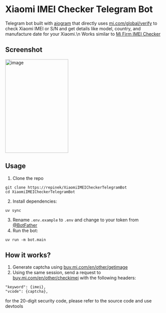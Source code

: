 # Xiaomi IMEI Checker Telegram Bot

Telegram bot built with [aiogram](https://github.com/aiogram/aiogram) that directly uses [mi.com/global/verify](https://www.mi.com/global/verify)
to check Xiaomi IMEI or S/N and get details like model, country, and manufacture date for your Xiaomi.\n
Works similar to [Mi Firm IMEI Checker](https://mifirm.net/imei)

## Screenshot
<img width="200" height="297" alt="image" src="https://github.com/user-attachments/assets/0d5f985b-b1e1-44e5-a03c-f0db7be235da" />

## Usage
1. Clone the repo
```
git clone https://repinek/XiaomiIMEICheckerTelegramBot
cd XiaomiIMEICheckerTelegramBot
```
2. Install dependencies:
```
uv sync
```
3. Rename ```.env.example``` to ```.env``` and change to your token from [@BotFather](https://t.me/botfather)
4. Run the bot:
```
uv run -m bot.main
```

## How it works? 
1. Generate captcha using [buy.mi.com/en/other/getimage](https://buy.mi.com/en/other/getimage)
2. Using the same session, send a request to [buy.mi.com/en/other/checkimei](https://buy.mi.com/en/other/checkimei) with the following headers:
```
"keyword": {imei},
"vcode": {captcha},
```

for the 20-digit security code, please refer to the source code and use devtools

